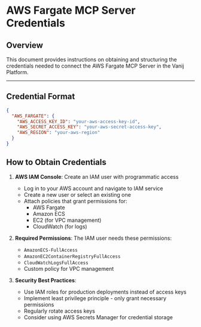 # AWS Fargate MCP Server Credentials

## Overview
This document provides instructions on obtaining and structuring the credentials needed to connect the AWS Fargate MCP Server in the Vanij Platform.

---

## Credential Format
```json
{
  "AWS_FARGATE": {
    "AWS_ACCESS_KEY_ID": "your-aws-access-key-id",
    "AWS_SECRET_ACCESS_KEY": "your-aws-secret-access-key",
    "AWS_REGION": "your-aws-region"
  }
}
```

## How to Obtain Credentials

1. **AWS IAM Console**: Create an IAM user with programmatic access
   - Log in to your AWS account and navigate to IAM service
   - Create a new user or select an existing one
   - Attach policies that grant permissions for:
     - AWS Fargate
     - Amazon ECS
     - EC2 (for VPC management)
     - CloudWatch (for logs)

2. **Required Permissions**: The IAM user needs these permissions:
   - `AmazonECS-FullAccess`
   - `AmazonEC2ContainerRegistryFullAccess`
   - `CloudWatchLogsFullAccess`
   - Custom policy for VPC management

3. **Security Best Practices**:
   - Use IAM roles for production deployments instead of access keys
   - Implement least privilege principle - only grant necessary permissions
   - Regularly rotate access keys
   - Consider using AWS Secrets Manager for credential storage
